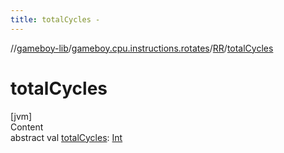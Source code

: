 ```yaml
---
title: totalCycles -
---
```

//[gameboy-lib](../../index.md)/[gameboy.cpu.instructions.rotates](../index.md)/[RR](index.md)/[totalCycles](total-cycles.md)



# totalCycles  
[jvm]  
Content  
abstract val [totalCycles](total-cycles.md): [Int](https://kotlinlang.org/api/latest/jvm/stdlib/kotlin/-int/index.html)  



